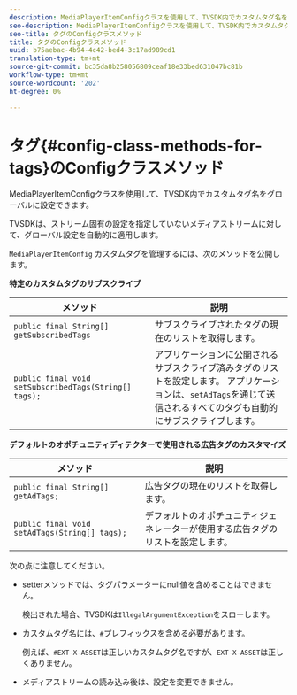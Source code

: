 ```yaml
---
description: MediaPlayerItemConfigクラスを使用して、TVSDK内でカスタムタグ名をグローバルに設定できます。
seo-description: MediaPlayerItemConfigクラスを使用して、TVSDK内でカスタムタグ名をグローバルに設定できます。
seo-title: タグのConfigクラスメソッド
title: タグのConfigクラスメソッド
uuid: b75aebac-4b94-4c42-bed4-3c17ad989cd1
translation-type: tm+mt
source-git-commit: bc35da8b258056809ceaf18e33bed631047bc81b
workflow-type: tm+mt
source-wordcount: '202'
ht-degree: 0%

---
```



# タグ{#config-class-methods-for-tags}のConfigクラスメソッド

MediaPlayerItemConfigクラスを使用して、TVSDK内でカスタムタグ名をグローバルに設定できます。

TVSDKは、ストリーム固有の設定を指定していないメディアストリームに対して、グローバル設定を自動的に適用します。

`MediaPlayerItemConfig` カスタムタグを管理するには、次のメソッドを公開します。

**特定のカスタムタグのサブスクライブ**

| <b>メソッド</b> | <b>説明</b> |
|--- |--- |
| `public final String[] getSubscribedTags` | サブスクライブされたタグの現在のリストを取得します。 |
| `public final void setSubscribedTags(String[] tags);` | アプリケーションに公開されるサブスクライブ済みタグのリストを設定します。  アプリケーションは、`setAdTags`を通じて送信されるすべてのタグも自動的にサブスクライブします。 |

**デフォルトのオポチュニティディテクターで使用される広告タグのカスタマイズ**

| <b>メソッド</b> | <b>説明</b> |
|--- |--- |
| `public final String[] getAdTags;` | 広告タグの現在のリストを取得します。 |
| `public final void setAdTags(String[] tags);` | デフォルトのオポチュニティジェネレーターが使用する広告タグのリストを設定します。 |

次の点に注意してください。

* setterメソッドでは、タグパラメーターにnull値を含めることはできません。

   検出された場合、TVSDKは`IllegalArgumentException`をスローします。
* カスタムタグ名には、`#`プレフィックスを含める必要があります。

   例えば、`#EXT-X-ASSET`は正しいカスタムタグ名ですが、`EXT-X-ASSET`は正しくありません。

* メディアストリームの読み込み後は、設定を変更できません。